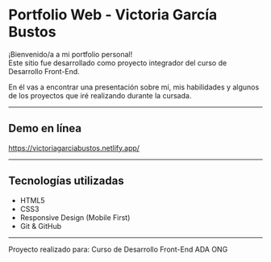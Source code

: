 # Portfolio Web - Victoria García Bustos

¡Bienvenido/a a mi portfolio personal!  
Este sitio fue desarrollado como proyecto integrador del curso de Desarrollo Front-End.

En él vas a encontrar una presentación sobre mí, mis habilidades y algunos de los proyectos que iré realizando durante la cursada.

---

## Demo en línea

https://victoriagarciabustos.netlify.app/

---

## Tecnologías utilizadas

- HTML5
- CSS3
- Responsive Design (Mobile First)
- Git & GitHub

---

Proyecto realizado para:
Curso de Desarrollo Front-End
ADA ONG

